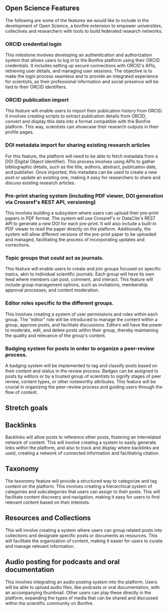
## Open Science Features

The following are some of the features we would like to include in the development of Open Science, a bonfire extension to empower universities, collectives and researchers with tools to build federated research networks.


### ORCID credential login

This milestone involves developing an authentication and authorization system that allows users to log in to the Bonfire platform using their ORCID credentials. It includes setting up secure connections with ORCID's APIs, retrieving user details, and managing user sessions. The objective is to make the login process seamless and to provide an integrated experience for scientists, as their professional information and social presence will be tied to their ORCID identifiers.


### ORCID publication import
This feature will enable users to import their publication history from ORCID. It involves creating scripts to extract publication details from ORCID, convert and display this data into a format compatible with the Bonfire platform. This way, scientists can showcase their research outputs in their profile pages.


### DOI metadata import for sharing existing research articles
For this feature, the platform will need to be able to fetch metadata from a DOI (Digital Object Identifier). This process involves using APIs to gather bibliographic details, such as the title, authors, abstract, publication date, and publisher. Once imported, this metadata can be used to create a new post or update an existing one, making it easy for researchers to share and discuss existing research articles.


### Pre-print sharing system (including PDF viewer, DOI generation via  Crossref's REST API, versioning)
This involves building a subsystem where users can upload their pre-print papers in PDF format. The system will use Crossref's or DataCite's REST API to generate a new DOI for each pre-print. It will also include a built-in PDF viewer to read the paper directly on the platform. Additionally, the system will allow different versions of the pre-print paper to be uploaded and managed, facilitating the process of incorporating updates and corrections.


### Topic groups that could act as journals.
This feature will enable users to create and join groups focused on specific topics, akin to individual scientific journals. Each group will have its own feed where members can post, comment, and interact. This feature will include group management options, such as invitations, membership approval processes, and content moderation.


### Editor roles specific to the different groups.
This involves creating a system of user permissions and roles within each group. The "editor" role will be introduced to manage the content within a group, approve posts, and facilitate discussions. Editors will have the power to moderate, edit, and delete posts within their group, thereby maintaining the quality and relevance of the group's content.


### Badging system for posts in order to organize a peer-review process.
A badging system will be implemented to tag and classify posts based on their content and status in the review process. Badges can be assigned to posts by editors or by a trusted group of scientists to signify stages of peer review, content types, or other noteworthy attributes. This feature will be crucial in organizing the peer-review process and guiding users through the flow of content.


## Stretch goals

## Backlinks
Backlinks will allow posts to reference other posts, fostering an interrelated network of content. This will involve creating a system to easily generate links within the platform, and also to track and display where backlinks are used, creating a network of connected information and facilitating citation.



## Taxonomy
The taxonomy feature will provide a structured way to categorize and tag content on the platform. This involves creating a hierarchical system of categories and subcategories that users can assign to their posts. This will facilitate content discovery and navigation, making it easy for users to find relevant content based on their interests.


## Resources and Collections
This will involve creating a system where users can group related posts into collections and designate specific posts or documents as resources. This will facilitate the organization of content, making it easier for users to curate and manage relevant information.


## Audio posting for podcasts and oral documentation
This involves integrating an audio posting system into the platform. Users will be able to upload audio files, like podcasts or oral documentation, with an accompanying thumbnail. Other users can play these directly in the platform, expanding the types of media that can be shared and discussed within the scientific community on Bonfire.

